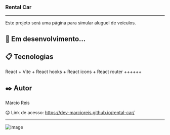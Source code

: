 ### Rental Car

---

Este projeto será uma página para simular aluguel de veículos.

## 🚀 Em desenvolvimento...

## 📋 Tecnologias
React + Vite + React hooks + React icons + React router ++++++

## ✒️ Autor
Márcio Reis

😊 Link de acesso: https://dev-marcioreis.github.io/rental-car/

---
![image](https://github.com/dev-marcioreis/rental-car/assets/122680054/5b6d9039-e440-4dcd-a244-ff00197da9de)


